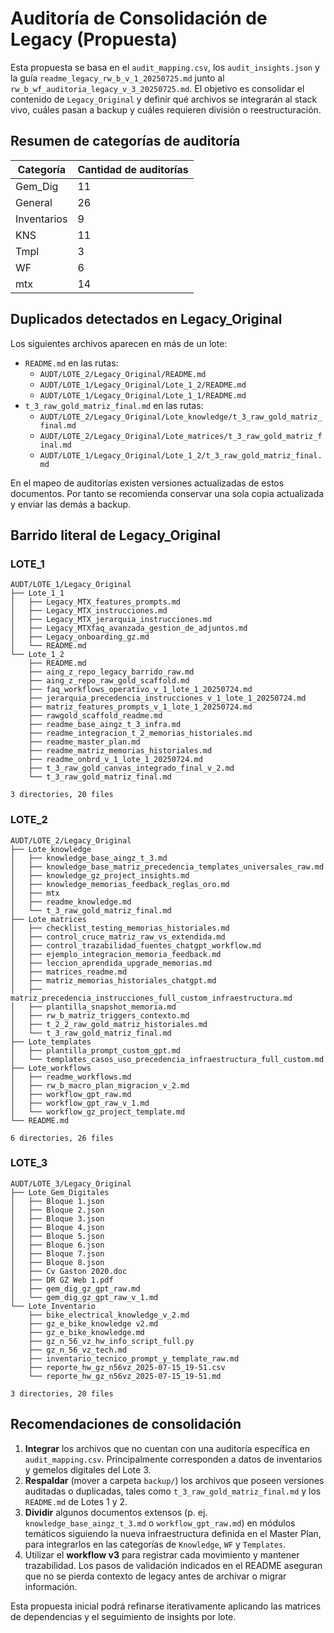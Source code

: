 # Auditoría de Consolidación de Legacy (Propuesta)

Esta propuesta se basa en el `audit_mapping.csv`, los `audit_insights.json` y la guía `readme_legacy_rw_b_v_1_20250725.md` junto al `rw_b_wf_auditoria_legacy_v_3_20250725.md`. El objetivo es consolidar el contenido de `Legacy_Original` y definir qué archivos se integrarán al stack vivo, cuáles pasan a backup y cuáles requieren división o reestructuración.

## Resumen de categorías de auditoría

| Categoría | Cantidad de auditorías |
|-----------|-----------------------|
| Gem_Dig | 11 |
| General | 26 |
| Inventarios | 9 |
| KNS | 11 |
| Tmpl | 3 |
| WF | 6 |
| mtx | 14 |

## Duplicados detectados en Legacy_Original

Los siguientes archivos aparecen en más de un lote:

- `README.md` en las rutas:
  - `AUDT/LOTE_2/Legacy_Original/README.md`
  - `AUDT/LOTE_1/Legacy_Original/Lote_1_2/README.md`
  - `AUDT/LOTE_1/Legacy_Original/Lote_1_1/README.md`
- `t_3_raw_gold_matriz_final.md` en las rutas:
  - `AUDT/LOTE_2/Legacy_Original/Lote_knowledge/t_3_raw_gold_matriz_final.md`
  - `AUDT/LOTE_2/Legacy_Original/Lote_matrices/t_3_raw_gold_matriz_final.md`
  - `AUDT/LOTE_1/Legacy_Original/Lote_1_2/t_3_raw_gold_matriz_final.md`

En el mapeo de auditorías existen versiones actualizadas de estos documentos. Por tanto se recomienda conservar una sola copia actualizada y enviar las demás a backup.

## Barrido literal de Legacy_Original

### LOTE_1

```text
AUDT/LOTE_1/Legacy_Original
├── Lote_1_1
│   ├── Legacy_MTX_features_prompts.md
│   ├── Legacy_MTX_instrucciones.md
│   ├── Legacy_MTX_jerarquia_instrucciones.md
│   ├── Legacy_MTXfaq_avanzada_gestion_de_adjuntos.md
│   ├── Legacy_onboarding_gz.md
│   └── README.md
└── Lote_1_2
    ├── README.md
    ├── aing_z_repo_legacy_barrido_raw.md
    ├── aing_z_repo_raw_gold_scaffold.md
    ├── faq_workflows_operativo_v_1_lote_1_20250724.md
    ├── jerarquia_precedencia_instrucciones_v_1_lote_1_20250724.md
    ├── matriz_features_prompts_v_1_lote_1_20250724.md
    ├── rawgold_scaffold_readme.md
    ├── readme_base_aingz_t_3_infra.md
    ├── readme_integracion_t_2_memorias_historiales.md
    ├── readme_master_plan.md
    ├── readme_matriz_memorias_historiales.md
    ├── readme_onbrd_v_1_lote_1_20250724.md
    ├── t_3_raw_gold_canvas_integrado_final_v_2.md
    └── t_3_raw_gold_matriz_final.md

3 directories, 20 files
```

### LOTE_2
```text
AUDT/LOTE_2/Legacy_Original
├── Lote_knowledge
│   ├── knowledge_base_aingz_t_3.md
│   ├── knowledge_base_matriz_precedencia_templates_universales_raw.md
│   ├── knowledge_gz_project_insights.md
│   ├── knowledge_memorias_feedback_reglas_oro.md
│   ├── mtx
│   ├── readme_knowledge.md
│   └── t_3_raw_gold_matriz_final.md
├── Lote_matrices
│   ├── checklist_testing_memorias_historiales.md
│   ├── control_cruce_matriz_raw_vs_extendida.md
│   ├── control_trazabilidad_fuentes_chatgpt_workflow.md
│   ├── ejemplo_integracion_memoria_feedback.md
│   ├── leccion_aprendida_upgrade_memorias.md
│   ├── matrices_readme.md
│   ├── matriz_memorias_historiales_chatgpt.md
│   ├── matriz_precedencia_instrucciones_full_custom_infraestructura.md
│   ├── plantilla_snapshot_memoria.md
│   ├── rw_b_matriz_triggers_contexto.md
│   ├── t_2_2_raw_gold_matriz_historiales.md
│   └── t_3_raw_gold_matriz_final.md
├── Lote_templates
│   ├── plantilla_prompt_custom_gpt.md
│   └── templates_casos_uso_precedencia_infraestructura_full_custom.md
├── Lote_workflows
│   ├── readme_workflows.md
│   ├── rw_b_macro_plan_migracion_v_2.md
│   ├── workflow_gpt_raw.md
│   ├── workflow_gpt_raw_v_1.md
│   └── workflow_gz_project_template.md
└── README.md

6 directories, 26 files
```

### LOTE_3
```text
AUDT/LOTE_3/Legacy_Original
├── Lote_Gem_Digitales
│   ├── Bloque 1.json
│   ├── Bloque 2.json
│   ├── Bloque 3.json
│   ├── Bloque 4.json
│   ├── Bloque 5.json
│   ├── Bloque 6.json
│   ├── Bloque 7.json
│   ├── Bloque 8.json
│   ├── Cv Gaston 2020.doc
│   ├── DR GZ Web 1.pdf
│   ├── gem_dig_gz_gpt_raw.md
│   └── gem_dig_gz_gpt_raw_v_1.md
└── Lote_Inventario
    ├── bike_electrical_knowledge_v_2.md
    ├── gz_e_bike_knowledge v2.md
    ├── gz_e_bike_knowledge.md
    ├── gz_n_56_vz_hw_info_script_full.py
    ├── gz_n_56_vz_tech.md
    ├── inventario_tecnico_prompt_y_template_raw.md
    ├── reporte_hw_gz_n56vz_2025-07-15_19-51.csv
    └── reporte_hw_gz_n56vz_2025-07-15_19-51.md

3 directories, 20 files
```

## Recomendaciones de consolidación

1. **Integrar** los archivos que no cuentan con una auditoría específica en `audit_mapping.csv`. Principalmente corresponden a datos de inventarios y gemelos digitales del Lote 3.
2. **Respaldar** (mover a carpeta `backup/`) los archivos que poseen versiones auditadas o duplicadas, tales como `t_3_raw_gold_matriz_final.md` y los `README.md` de Lotes 1 y 2.
3. **Dividir** algunos documentos extensos (p. ej. `knowledge_base_aingz_t_3.md` o `workflow_gpt_raw.md`) en módulos temáticos siguiendo la nueva infraestructura definida en el Master Plan, para integrarlos en las categorías de `Knowledge`, `WF` y `Templates`.
4. Utilizar el **workflow v3** para registrar cada movimiento y mantener trazabilidad. Los pasos de validación indicados en el README aseguran que no se pierda contexto de legacy antes de archivar o migrar información.

Esta propuesta inicial podrá refinarse iterativamente aplicando las matrices de dependencias y el seguimiento de insights por lote.

